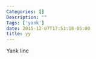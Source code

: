```yaml
---
Categories: []
Description: ""
Tags: ['yank']
date: 2015-12-07T17:53:18-05:00
title: yy
---
```


Yank line
